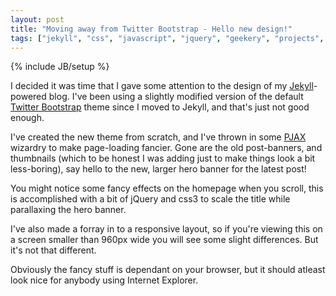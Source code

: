 ```yaml
---
layout: post
title: "Moving away from Twitter Bootstrap - Hello new design!"
tags: ["jekyll", "css", "javascript", "jquery", "geekery", "projects", "software", "blog"]
---
```

{% include JB/setup %}

I decided it was time that I gave some attention to the design of my [Jekyll](http://jekyllbootstrap.com)-powered blog. I've been using a slightly modified version of the default [Twitter Bootstrap](twitter.github.com/bootstrap) theme since I moved to Jekyll, and that's just not good enough.

I've created the new theme from scratch, and I've thrown in some [PJAX](http://pjax.heroku.com/) wizardry to make page-loading fancier. Gone are the old post-banners, and thumbnails (which to be honest I was adding just to make things look a bit less-boring), say hello to the new, larger hero banner for the latest post!

You might notice some fancy effects on the homepage when you scroll, this is accomplished with a bit of jQuery and css3 to scale the title while parallaxing the hero banner.

I've also made a forray in to a responsive layout, so if you're viewing this on a screen smaller than 960px wide you will see some slight differences. But it's not that different.

Obviously the fancy stuff is dependant on your browser, but it should atleast look nice for anybody using Internet Explorer.
